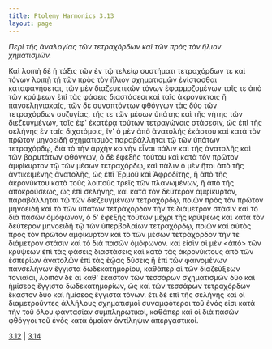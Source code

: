 ```yaml
---
title: Ptolemy Harmonics 3.13
layout: page
---
```




*Περὶ τῆς ἀναλογίας τῶν τετραχόρδων καὶ τῶν πρὸς τὸν ἥλιον χηματισμῶν.*

Καὶ λοιπὴ δὲ ἡ τάξις τῶν ἐν τῷ τελείῳ συστήματι τετραχόρδων τε καὶ τόνων λοιπῇ τῇ τῶν πρὸς τὸν ἥλιον σχηματισμῶν ἐνίστασθαι καταφανήσεται, τῶν μὲν διαζευκτικῶν τόνων ἐφαρμοζομένων ταῖς τε ἀπὸ τῶν κρύψεων ἐπὶ τὰς φάσεις διαστάσεσι καὶ ταῖς ἀκρονύκτοις ἢ πανσεληνιακαῖς, τῶν δὲ συναπτόντων φθόγγων τὰς δύο τῶν τετραχόρδων συζυγίας, τῆς τε τῶν μέσων ὑπάτης καὶ τῆς νήτης τῶν διεζευγμένων, ταῖς ἐφ' ἑκατέρᾳ τούτων τετραγώνοις στάσεσιν, ὡς ἐπὶ τῆς σελήνης ἐν ταῖς διχοτόμοις, ἵν' ὁ μὲν ἀπὸ ἀνατολῆς ἑκάστου καὶ κατὰ τὸν πρῶτον μηνοειδῆ σχηματισμὸς παραβάλληται τῷ τῶν ὑπάτων τετραχόρδῳ, διὰ τὸ τὴν ἀρχὴν κοινὴν εἶναι πάλιν καὶ τῆς ἀνατολῆς καὶ τῶν βαρυτάτων φθόγγων, ὁ δὲ ἐφεξῆς τούτου καὶ κατὰ τὸν πρῶτον ἀμφίκυρτον τῷ τῶν μέσων τετραχόρδῳ, καὶ πάλιν ὁ μὲν ἤτοι ἀπὸ τῆς ἀντικειμένης ἀνατολῆς, ὡς ἐπὶ Ἑρμοῦ καὶ Ἀφροδίτης, ἢ ἀπὸ τῆς ἀκρονύκτου κατὰ τοὺς λοιποὺς τρεῖς τῶν πλανωμένων, ἢ ἀπὸ τῆς ἀποκρούσεως, ὡς ἐπὶ σελήνης, καὶ κατὰ τὸν δεύτερον ἀμφίκυρτον, παραβάλληται τῷ τῶν διεζευγμένων τετραχόρδῳ, ποιῶν πρὸς τὸν πρῶτον μηνοειδῆ καὶ τὸ τῶν ὑπάτων τετράχορδον τήν τε διάμετρον στάσιν καὶ τὸ διὰ πασῶν ὁμόφωνον, ὁ δ' ἐφεξῆς τούτων μέχρι τῆς κρύψεως καὶ κατὰ τὸν δεύτερον μηνοειδῆ τῷ τῶν ὑπερβολαίων τετραχόρδῳ, ποιῶν καὶ αὐτὸς πρὸς τὸν πρῶτον ἀμφίκυρτον καὶ τὸ τῶν μέσων τετράχορδον τήν τε διάμετρον στάσιν καὶ τὸ διὰ πασῶν ὁμόφωνον. καὶ εἰσὶν αἱ μὲν <ἀπὸ> τῶν κρύψεων ἐπὶ τὰς φάσεις διαστάσεις καὶ κατὰ τὰς ἀκρονύκτους ἀπὸ τῶν ἑσπερίων ἀνατολῶν ἐπὶ τὰς ἑῴας δύσεις ἢ ἐπὶ τῶν φαινομένων πανσελήνων ἔγγιστα δωδεκατημορίου, καθάπερ αἱ τῶν διαζεύξεων τονιαῖαι, λοιπὸν δὲ αἱ καθ' ἕκαστον τῶν τεσσάρων σχηματισμῶν δύο καὶ ἡμίσεος ἔγγιστα δωδεκατημορίων, ὡς καὶ τῶν τεσσάρων τετραχόρδων ἕκαστον δύο καὶ ἡμίσεος ἔγγιστα τόνων. ἔτι δὲ ἐπὶ τῆς σελήνης καὶ οἱ διαμετροῦντες ἀλλήλους σχηματισμοὶ συναμφότεροι τοῦ ἑνός εἰσι κατὰ τὴν τοῦ ὅλου φαντασίαν συμπληρωτικοί, καθάπερ καὶ οἱ διὰ πασῶν φθόγγοι τοῦ ἑνὸς κατὰ ὁμοίαν ἀντίληψιν ἀπεργαστικοί.



[3.12](../3.12/) | [3.14](../3.14/) 

